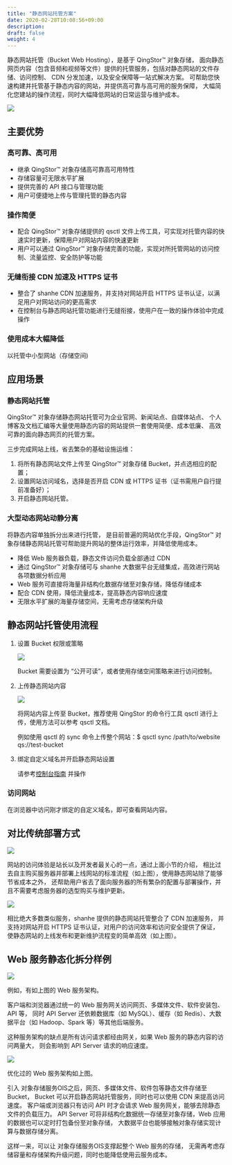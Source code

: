 ```yaml
---
title: "静态网站托管方案"
date: 2020-02-28T10:08:56+09:00
description:
draft: false
weight: 4
---
```



静态网站托管（Bucket Web Hosting），是基于 QingStor™ 对象存储， 面向静态网页内容（包含音频和视频等文件）提供的托管服务，包括对静态网站的文件存储、访问控制、 CDN 分发加速，以及安全保障等一站式解决方案。 可帮助您快速构建并托管基于静态内容的网站，并提供高可靠与高可用的服务保障， 大幅简化您建站的操作流程，同时大幅降低网站的日常运营与维护成本。

![](bucket_web_hosting.png)

## 主要优势

### 高可靠、高可用

- 继承 QingStor™ 对象存储高可靠高可用特性
- 存储容量可无限水平扩展
- 提供完善的 API 接口与管理功能
- 用户可便捷地上传与管理托管的静态内容

### 操作简便

- 配合 QingStor™ 对象存储提供的 qsctl 文件上传工具，可实现对托管内容的快速实时更新，保障用户对网站内容的快速更新
- 用户可以通过 QingStor™ 对象存储完善的功能，实现对所托管网站的访问控制、流量监控、安全防护等功能

### 无缝衔接 CDN 加速及 HTTPS 证书

- 整合了 shanhe CDN 加速服务，并支持对网站开启 HTTPS 证书认证，以满足用户对网站访问的更高需求
- 在控制台与静态网站托管功能进行无缝衔接，使用户在一致的操作体验中完成操作

### 使用成本大幅降低

以托管中小型网站（存储空间)

## 应用场景

### 静态网站托管

QingStor™ 对象存储静态网站托管可为企业官网、新闻站点、自媒体站点、 个人博客及文档汇编等大量使用静态内容的网站提供一套使用简便、成本低廉、 高效可靠的面向静态网页的托管方案。

三步完成网站上线，省去繁杂的基础设施运维：

1. 将所有静态网站文件上传至 QingStor™ 对象存储 Bucket，并点选相应的配置；
1. 设置网站访问域名，选择是否开启 CDN 或 HTTPS 证书（证书需用户自行提前准备好）；
1. 开启静态网站托管。

### 大型动态网站动静分离

将静态内容单独拆分出来进行托管， 是目前普遍的网站优化手段，QingStor™ 对象存储静态网站托管可帮助提升网站的整体运行效率，并降低使用成本。

- 降低 Web 服务器负载，静态文件访问负载全部通过 CDN
- 通过 QingStor™ 对象存储可与 shanhe 大数据平台无缝集成，高效进行网站各项数据分析应用
- Web 服务可直接将海量非结构化数据存储至对象存储，降低存储成本
- 配合 CDN 使用，降低流量成本，提高静态内容响应速度
- 无限水平扩展的海量存储空间，无需考虑存储架构升级

## 静态网站托管使用流程

1. 设置 Bucket 权限或策略

	![](../_images/bucket_web_hosting_example_3.png)

	Bucket 需要设置为 “公开可读”，或者使用存储空间策略来进行访问控制。

2. 上传静态网站内容

	![](../_images/bucket_web_hosting_example_4.png)

	将网站内容上传至 Bucket，推荐使用 QingStor 的命令行工具 qsctl 进行上传，使用方法可以参考 qsctl 文档。

	例如使用 qsctl 的 sync 命令上传整个网站：$ qsctl sync /path/to/website qs://test-bucket

3. 绑定自定义域名并开启静态网站设置

	请参考[控制台指南](/storage/object-storage/beat-practices/web_hosting) 并操作

### 访问网站

在浏览器中访问刚才绑定的自定义域名，即可查看网站内容。

## 对比传统部署方式

![](bucket_web_hosting_traditional.png)

网站的访问体验是站长以及开发者最关心的一点，通过上面小节的介绍， 相比过去自主购买服务器并部署上线网站的标准流程（如上图），使用静态网站除了能够节省成本之外， 还帮助用户省去了面向服务器的所有繁杂的配置与部署操作，并且不需要考虑服务器的选型购买与维护更新。

![](bucket_web_hosting_improved.png)

相比绝大多数类似服务，shanhe 提供的静态网站托管整合了 CDN 加速服务， 并支持对网站开启 HTTPS 证书认证，对用户的访问效率和访问安全提供了保证， 使静态网站的上线发布和更新维护流程变的简单高效（如上图）。

## Web 服务静态化拆分样例

![](bucket_web_hosting_static_1.png)

例如，有如上图的 Web 服务架构。

客户端和浏览器通过统一的 Web 服务网关访问网页、多媒体文件、软件安装包、API 等， 同时 API Server 还依赖数据库（如 MySQL）、缓存（如 Redis）、大数据平台（如 Hadoop、Spark 等）等其他后端服务。

这种服务架构的缺点是所有访问请求都经由网关，如果 Web 服务的静态内容的访问两量大， 则会影响到 API Server 请求的响应速度。

![](bucket_web_hosting_static_2.png)

优化过的 Web 服务架构如上图。

引入 对象存储服务OIS之后，网页、多媒体文件、软件包等静态文件存储至 Bucket， Bucket 可以开启静态网站托管服务，同时也可以使用 CDN 来提高访问速度。 客户端或浏览器只有访问 API 时才会请求 Web 服务网关，能够去除静态文件的负载压力。 API Server 可将非结构化数据统一存储至对象存储，Web 应用的数据也可以定时打包备份至对象存储， 大数据平台也能够接触对象存储实现计算与数据存储分离。

这样一来，可以让 对象存储服务OIS支撑起整个 Web 服务的存储， 无需再考虑存储容量和存储架构升级问题，同时也能降低使用云服务成本。

